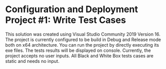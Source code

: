 # Configuration and Deployment Project #1: Write Test Cases
This solution was created using Visual Studio Community 2019 Version 16.
The project is currently configured to be build in Debug and Release mode both on x64 architecture.
You can run the project by directly executing its exe files.
The tests results will be displayed on console.
Currently, the project accepts no user inputs. All Black and White Box tests cases are static and needs no input.